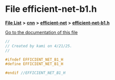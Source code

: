 

# File efficient-net-b1.h

[**File List**](files.md) **>** [**cnn**](dir_40be95ab8912b8deac694fbe2f8f2654.md) **>** [**efficient-net**](dir_430257895ecd3668c9128fdd3dfcb853.md) **>** [**efficient-net-b1.h**](efficient-net-b1_8h.md)

[Go to the documentation of this file](efficient-net-b1_8h.md)


```C++
//
// Created by kami on 4/21/25.
//

#ifndef EFFICIENT_NET_B1_H
#define EFFICIENT_NET_B1_H

#endif //EFFICIENT_NET_B1_H
```


